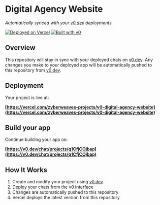 # Digital Agency Website

*Automatically synced with your [v0.dev](https://v0.dev) deployments*

[![Deployed on Vercel](https://img.shields.io/badge/Deployed%20on-Vercel-black?style=for-the-badge&logo=vercel)](https://vercel.com/zyberweaves-projects/v0-digital-agency-website)
[![Built with v0](https://img.shields.io/badge/Built%20with-v0.dev-black?style=for-the-badge)](https://v0.dev/chat/projects/q1CfjCOjbap)

## Overview

This repository will stay in sync with your deployed chats on [v0.dev](https://v0.dev).
Any changes you make to your deployed app will be automatically pushed to this repository from [v0.dev](https://v0.dev).

## Deployment

Your project is live at:

**[https://vercel.com/zyberweaves-projects/v0-digital-agency-website](https://vercel.com/zyberweaves-projects/v0-digital-agency-website)**

## Build your app

Continue building your app on:

**[https://v0.dev/chat/projects/q1CfjCOjbap](https://v0.dev/chat/projects/q1CfjCOjbap)**

## How It Works

1. Create and modify your project using [v0.dev](https://v0.dev)
2. Deploy your chats from the v0 interface
3. Changes are automatically pushed to this repository
4. Vercel deploys the latest version from this repository
